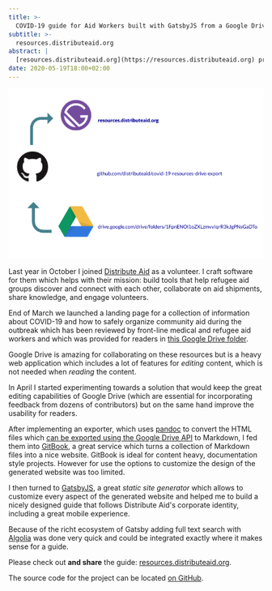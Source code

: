 ```yaml
---
title: >-
  COVID-19 guide for Aid Workers built with GatsbyJS from a Google Drive folder
subtitle: >-
  resources.distributeaid.org
abstract: |
  [resources.distributeaid.org](https://resources.distributeaid.org) provides a browser-friendly UI for a Google Drive folder.
date: 2020-05-19T18:00+02:00
---
```


![COVID-19 guide for Aid Workers built with GatsbyJS from a Google Drive folder](../media/covid-19-guide-for-aid-workers-built-with-gatsbyjs-from-a-google-drive.png)

Last year in October I joined [Distribute Aid](https://distributeaid.org/) as a
volunteer. I craft software for them which helps with their mission: build tools
that help refugee aid groups discover and connect with each other, collaborate
on aid shipments, share knowledge, and engage volunteers.

End of March we launched a landing page for a collection of information about
COVID-19 and how to safely organize community aid during the outbreak which has
been reviewed by front-line medical and refugee aid workers and which was
provided for readers in
[this Google Drive folder](https://drive.google.com/drive/folders/1FpnENOl1oZXLzmvvIqrR3kJgPNsGaDTo).

Google Drive is amazing for collaborating on these resources but is a heavy web
application which includes a lot of features for _editing_ content, which is not
needed when _reading_ the content.

In April I started experimenting towards a solution that would keep the great
editing capabilities of Google Drive (which are essential for incorporating
feedback from dozens of contributors) but on the same hand improve the usability
for readers.

After implementing an exporter, which uses [pandoc](https://pandoc.org/) to
convert the HTML files which
[can be exported using the Google Drive API](https://developers.google.com/drive/api/v3/reference/files/export)
to Markdown, I fed them into [GitBook](https://www.gitbook.com/), a great
service which turns a collection of Markdown files into a nice website. GitBook
is ideal for content heavy, documentation style projects. However for use the
options to customize the design of the generated website was too limited.

I then turned to [GatsbyJS](https://www.gatsbyjs.org/), a great _static site
generator_ which allows to customize every aspect of the generated website and
helped me to build a nicely designed guide that follows Distribute Aid's
corporate identity, including a great mobile experience.

Because of the richt ecosystem of Gatsby adding full text search with
[Algolia](https://www.algolia.com/) was done very quick and could be integrated
exactly where it makes sense for a guide.

Please check out **and share** the guide:
[resources.distributeaid.org](https://resources.distributeaid.org/).

The source code for the project can be located
[on GitHub](https://github.com/distributeaid/covid-19-resources-drive-export).
